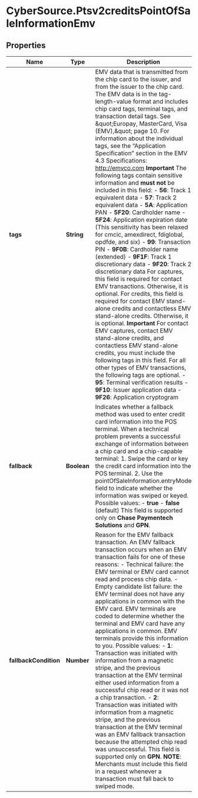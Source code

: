 # CyberSource.Ptsv2creditsPointOfSaleInformationEmv

## Properties
Name | Type | Description | Notes
------------ | ------------- | ------------- | -------------
**tags** | **String** | EMV data that is transmitted from the chip card to the issuer, and from the issuer to the chip card. The EMV data is in the tag-length-value format and includes chip card tags, terminal tags, and transaction detail tags.  See \&quot;Europay, MasterCard, Visa (EMV),\&quot; page 10. For information about the individual tags, see the “Application Specification” section in the EMV 4.3 Specifications: http://emvco.com  **Important** The following tags contain sensitive information and **must not** be included in this field:   - **56**: Track 1 equivalent data  - **57**: Track 2 equivalent data  - **5A**: Application PAN  - **5F20**: Cardholder name  - **5F24**: Application expiration date (This sensitivity has been relaxed for cmcic, amexdirect, fdiglobal, opdfde, and six)  - **99**: Transaction PIN  - **9F0B**: Cardholder name (extended)  - **9F1F**: Track 1 discretionary data  - **9F20**: Track 2 discretionary data  For captures, this field is required for contact EMV transactions. Otherwise, it is optional.  For credits, this field is required for contact EMV stand-alone credits and contactless EMV stand-alone credits. Otherwise, it is optional.  **Important** For contact EMV captures, contact EMV stand-alone credits, and contactless EMV stand-alone credits, you must include the following tags in this field. For all other types of EMV transactions, the following tags are optional.   - **95**: Terminal verification results  - **9F10**: Issuer application data  - **9F26**: Application cryptogram  | [optional] 
**fallback** | **Boolean** | Indicates whether a fallback method was used to enter credit card information into the POS terminal. When a technical problem prevents a successful exchange of information between a chip card and a chip-capable terminal:   1. Swipe the card or key the credit card information into the POS terminal.  2. Use the pointOfSaleInformation.entryMode field to indicate whether the information was swiped or keyed.  Possible values:  - **true**  - **false** (default)  This field is supported only on **Chase Paymentech Solutions** and **GPN**.  | [optional] [default to false]
**fallbackCondition** | **Number** | Reason for the EMV fallback transaction. An EMV fallback transaction occurs when an EMV transaction fails for one of these reasons:   - Technical failure: the EMV terminal or EMV card cannot read and process chip data.  - Empty candidate list failure: the EMV terminal does not have any applications in common with the EMV card.    EMV terminals are coded to determine whether the terminal and EMV card have any applications in common.    EMV terminals provide this information to you.  Possible values:   - **1**: Transaction was initiated with information from a magnetic stripe, and the previous transaction at the       EMV terminal either used information from a successful chip read or it was not a chip transaction.  - **2**: Transaction was initiated with information from a magnetic stripe, and the previous transaction at the       EMV terminal was an EMV fallback transaction because the attempted chip read was unsuccessful.  This field is supported only on **GPN**.  **NOTE**: Merchants must include this field in a request whenever a transaction must fall back to swiped mode.  | [optional] 


